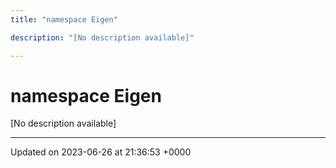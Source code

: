 ```yaml
---
title: "namespace Eigen"

description: "[No description available]"

---
```


# namespace Eigen

[No description available]






-------------------------------

Updated on 2023-06-26 at 21:36:53 +0000